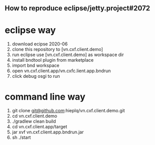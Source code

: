 ## How to reproduce eclipse/jetty.project#2072
# eclipse way
1. download ecipse 2020-06
2. clone this repository to [vn.cxf.client.demo]
3. run eclipse use [vn.cxf.client.demo] as workspace dir
4. install bndtool plugin from marketplace
5. import bnd workspace
6. open vn.cxf.client.app/vn.cxfc.lient.app.bndrun
7. click debug osgi to run

# command line way
1. git clone git@github.com:hieplq/vn.cxf.client.demo.git
2. cd vn.cxf.client.demo
3. ./gradlew clean build
4. cd vn.cxf.client.app/target
5. jar xvf vn.cxf.client.app.bndrun.jar
6. sh ./start